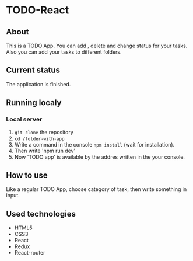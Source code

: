 # TODO-React

## About

This is a TODO App. You can add , delete and change status for your tasks. Also you can add your tasks to different folders.

## Current status

The application is finished.

## Running localy

### Local server

1. `git clone` the repository
2. `cd /folder-with-app`
3. Write a command in the console `npm install` (wait for installation).
4. Then write 'npm run dev'
5. Now 'TODO app' is available by the addres written in the your console.

## How to use

Like a regular TODO App, choose category of task, then write something in input.

## Used technologies

- HTML5
- CSS3
- React
- Redux
- React-router
